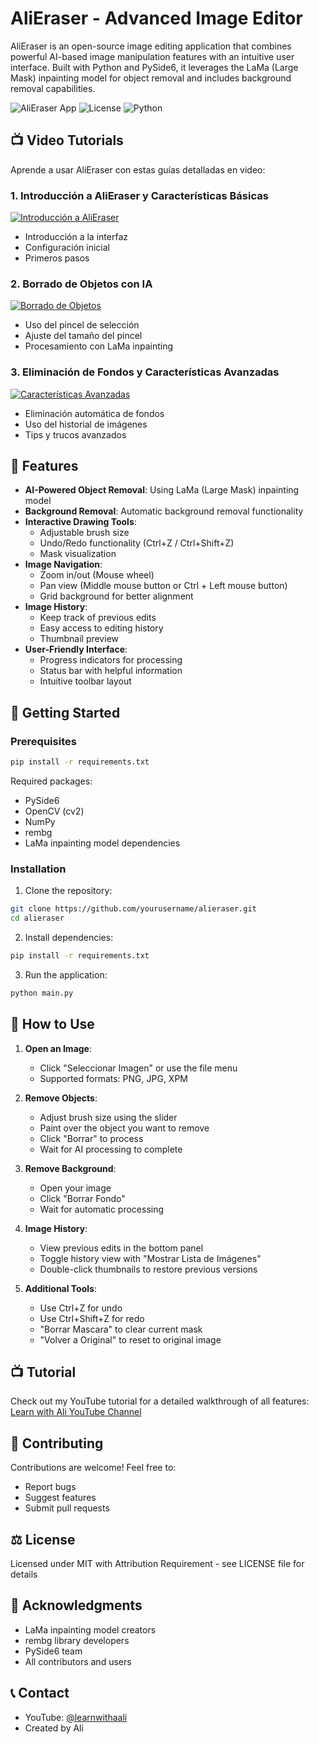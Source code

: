 # AliEraser - Advanced Image Editor

AliEraser is an open-source image editing application that combines powerful AI-based image manipulation features with an intuitive user interface. Built with Python and PySide6, it leverages the LaMa (Large Mask) inpainting model for object removal and includes background removal capabilities.

![AliEraser App](https://img.shields.io/badge/App-AliEraser-blue)
![License](https://img.shields.io/badge/License-Open%20Source-green)
![Python](https://img.shields.io/badge/Python-3.7%2B-yellow)


## 📺 Video Tutorials

Aprende a usar AliEraser con estas guías detalladas en video:

### 1. Introducción a AliEraser y Características Básicas
[![Introducción a AliEraser](https://img.youtube.com/vi/DC7lqJfnmhM/0.jpg)](https://www.youtube.com/watch?v=DC7lqJfnmhM)
- Introducción a la interfaz
- Configuración inicial
- Primeros pasos

### 2. Borrado de Objetos con IA
[![Borrado de Objetos](https://img.youtube.com/vi/DZkPgGq_vWc/0.jpg)](https://www.youtube.com/watch?v=DZkPgGq_vWc)
- Uso del pincel de selección
- Ajuste del tamaño del pincel
- Procesamiento con LaMa inpainting

### 3. Eliminación de Fondos y Características Avanzadas
[![Características Avanzadas](https://img.youtube.com/vi/IpDBbe6BTcs/0.jpg)](https://www.youtube.com/watch?v=IpDBbe6BTcs)
- Eliminación automática de fondos
- Uso del historial de imágenes
- Tips y trucos avanzados

## 🌟 Features

- **AI-Powered Object Removal**: Using LaMa (Large Mask) inpainting model
- **Background Removal**: Automatic background removal functionality
- **Interactive Drawing Tools**: 
  - Adjustable brush size
  - Undo/Redo functionality (Ctrl+Z / Ctrl+Shift+Z)
  - Mask visualization
- **Image Navigation**:
  - Zoom in/out (Mouse wheel)
  - Pan view (Middle mouse button or Ctrl + Left mouse button)
  - Grid background for better alignment
- **Image History**:
  - Keep track of previous edits
  - Easy access to editing history
  - Thumbnail preview
- **User-Friendly Interface**:
  - Progress indicators for processing
  - Status bar with helpful information
  - Intuitive toolbar layout

## 🚀 Getting Started

### Prerequisites

```bash
pip install -r requirements.txt
```

Required packages:
- PySide6
- OpenCV (cv2)
- NumPy
- rembg
- LaMa inpainting model dependencies

### Installation

1. Clone the repository:
```bash
git clone https://github.com/yourusername/alieraser.git
cd alieraser
```

2. Install dependencies:
```bash
pip install -r requirements.txt
```

3. Run the application:
```bash
python main.py
```

## 🎯 How to Use

1. **Open an Image**:
   - Click "Seleccionar Imagen" or use the file menu
   - Supported formats: PNG, JPG, XPM

2. **Remove Objects**:
   - Adjust brush size using the slider
   - Paint over the object you want to remove
   - Click "Borrar" to process
   - Wait for AI processing to complete

3. **Remove Background**:
   - Open your image
   - Click "Borrar Fondo"
   - Wait for automatic processing

4. **Image History**:
   - View previous edits in the bottom panel
   - Toggle history view with "Mostrar Lista de Imágenes"
   - Double-click thumbnails to restore previous versions

5. **Additional Tools**:
   - Use Ctrl+Z for undo
   - Use Ctrl+Shift+Z for redo
   - "Borrar Mascara" to clear current mask
   - "Volver a Original" to reset to original image

## 📺 Tutorial

Check out my YouTube tutorial for a detailed walkthrough of all features:
[Learn with Ali YouTube Channel](https://youtube.com/@learnwithaali)

## 🤝 Contributing

Contributions are welcome! Feel free to:
- Report bugs
- Suggest features
- Submit pull requests

## ⚖️ License

Licensed under MIT with Attribution Requirement - see LICENSE file for details

## 🙏 Acknowledgments

- LaMa inpainting model creators
- rembg library developers
- PySide6 team
- All contributors and users

## 📞 Contact

- YouTube: [@learnwithaali](https://youtube.com/@learnwithaali)
- Created by Ali
